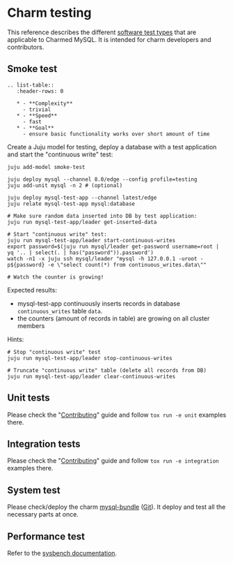# Charm testing

<!--TODO: migrate this to github dev docs-->

This reference describes the different [software test types](https://en.wikipedia.org/wiki/Software_testing) that are applicable to Charmed MySQL. It is intended for charm developers and contributors.

## Smoke test

```{eval-rst}
.. list-table::
   :header-rows: 0

   * - **Complexity**
     - trivial
   * - **Speed**
     - fast
   * - **Goal**
     - ensure basic functionality works over short amount of time
```


Create a Juju model for testing, deploy a database with a test application and start the "continuous write" test:

```shell
juju add-model smoke-test

juju deploy mysql --channel 8.0/edge --config profile=testing
juju add-unit mysql -n 2 # (optional)

juju deploy mysql-test-app --channel latest/edge
juju relate mysql-test-app mysql:database

# Make sure random data inserted into DB by test application:
juju run mysql-test-app/leader get-inserted-data

# Start "continuous write" test:
juju run mysql-test-app/leader start-continuous-writes
export password=$(juju run mysql/leader get-password username=root | yq '.. | select(. | has("password")).password')
watch -n1 -x juju ssh mysql/leader "mysql -h 127.0.0.1 -uroot -p${password} -e \"select count(*) from continuous_writes.data\""

# Watch the counter is growing!
```
Expected results:

* mysql-test-app continuously inserts records in database `continuous_writes` table `data`.
* the counters (amount of records in table) are growing on all cluster members

Hints:
```shell
# Stop "continuous write" test
juju run mysql-test-app/leader stop-continuous-writes

# Truncate "continuous write" table (delete all records from DB)
juju run mysql-test-app/leader clear-continuous-writes
```

## Unit tests

Please check the "[Contributing](https://github.com/canonical/mysql-operator/blob/main/CONTRIBUTING.md#testing)" guide and follow `tox run -e unit` examples there.

## Integration tests

Please check the "[Contributing](https://github.com/canonical/mysql-operator/blob/main/CONTRIBUTING.md#testing)" guide and follow `tox run -e integration` examples there.

## System test

Please check/deploy the charm [mysql-bundle](https://charmhub.io/mysql-bundle) ([Git](https://github.com/canonical/mysql-bundle)). It deploy and test all the necessary parts at once.

## Performance test

Refer to the [sysbench documentation](https://discourse.charmhub.io/t/charmed-sysbench-documentation-home/13945).

